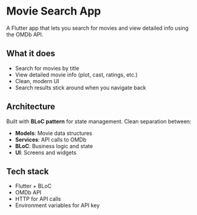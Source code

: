 # Movie Search App

A Flutter app that lets you search for movies and view detailed info using the OMDb API.

## What it does

- Search for movies by title
- View detailed movie info (plot, cast, ratings, etc.)
- Clean, modern UI
- Search results stick around when you navigate back

## Architecture

Built with **BLoC pattern** for state management. Clean separation between:
- **Models**: Movie data structures
- **Services**: API calls to OMDb
- **BLoC**: Business logic and state
- **UI**: Screens and widgets

## Tech stack

- Flutter + BLoC
- OMDb API
- HTTP for API calls
- Environment variables for API key

